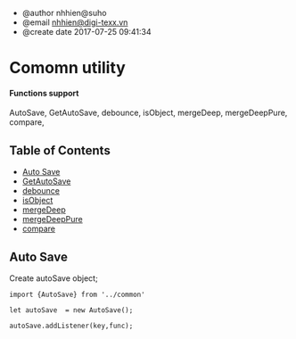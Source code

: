 
 * @author nhhien@suho
 * @email nhhien@digi-texx.vn
 * @create date 2017-07-25 09:41:34


# Comomn utility
#### Functions support

AutoSave,
GetAutoSave,
debounce,
isObject,
mergeDeep,
mergeDeepPure,
compare,

## Table of Contents

- [Auto Save](#auto-save)
- [GetAutoSave](#get-auto-save)
- [debounce](#debounce)
- [isObject](#is-object)
- [mergeDeep](#merge-deep)
- [mergeDeepPure](#mergeDeepPure)
- [compare](#compare)

## Auto Save
Create autoSave object;
```
import {AutoSave} from '../common'

let autoSave  = new AutoSave();

autoSave.addListener(key,func);

```


